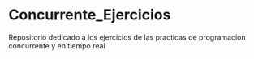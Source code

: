 Concurrente_Ejercicios
======================

Repositorio dedicado a los ejercicios de las practicas de programacion concurrente y en tiempo real
